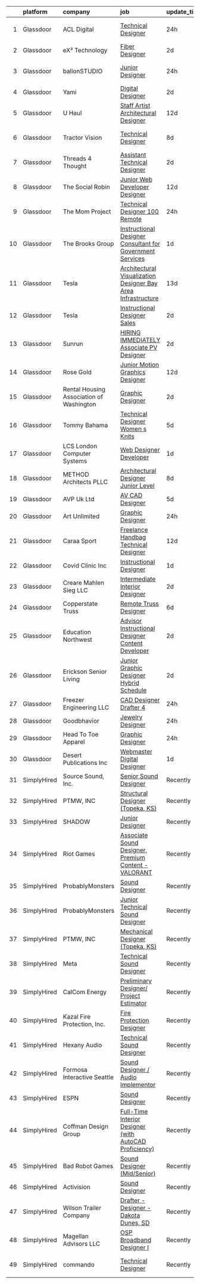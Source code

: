

|    | platform    | company                                  | job                                                                                                                                                                                                                                                                                                                                                                                                                                                                                                                                                                                                                                                                                                                                                                                                                                                                                                                                                                                                                                                                                                                                           | update_time   | location                 |
|---:|:------------|:-----------------------------------------|:----------------------------------------------------------------------------------------------------------------------------------------------------------------------------------------------------------------------------------------------------------------------------------------------------------------------------------------------------------------------------------------------------------------------------------------------------------------------------------------------------------------------------------------------------------------------------------------------------------------------------------------------------------------------------------------------------------------------------------------------------------------------------------------------------------------------------------------------------------------------------------------------------------------------------------------------------------------------------------------------------------------------------------------------------------------------------------------------------------------------------------------------|:--------------|:-------------------------|
|  1 | Glassdoor   | ACL Digital                              | [Technical Designer](https://www.glassdoor.com/partner/jobListing.htm?pos=122&ao=1110586&s=58&guid=00000183ac1b1418ae2f51a2327bce5f&src=GD_JOB_AD&t=SR&vt=w&ea=1&cs=1_5ed499f2&cb=1665039799855&jobListingId=1008186772611&cpc=F41FEAB56D215062&jrtk=3-0-1gem1m523284r001-1gem1m52mi9hv800-35aaae6d06aef3fa--6NYlbfkN0Aba5oU64R_O9Kj8y6RMdSSFXuPwn88DcWu9IRDlipDHjxHIIFB0atBqVJ04z1yB38qePl2bpmLDOAtCxNBaKSjvazPssyEtkgNKRImL6g4GTHp8yFwBSslFv_iAaP0hyFzIqfdQR-d5ZA6_AdOOXN1PSPYNqUGOF3DTi4riQYrW7U28_Wdq_SDAhOfKAtUQKHYgmn0B_VSEcXr0QWC7ArjUXTZ_HMJIst7mSmeIsor2k8bLu4sCyAR_Y_vijaNWyyqm1QikD1rppd_FsA1MniwRvbSb8L4QmMzfdtT7_QutENuLbERJ9mCQvcc5AlZBHj4zLAsx8kXT5yaOi4El6_N0n39W31NiXCxD8q0Si-OYeYi8JHssMnvaPcXVuHir3f9O4IRqeCUWQXFRyrShPuFtP6z9PFj_woMSG0NSV64JMDkuOmiYxkd3jhnDrWCV-0BDiV65pxVPk7oUdIVhYm3XAQquXWZEjAm6y6mWy6ccIuwfBti7mbv6p2LvnwyG0xzpa6vJopEWPCsVaU1TsTe)                                                                                                                                                                                                                                                                 | 24h           | Kennedy Space Center, FL |
|  2 | Glassdoor   | eX² Technology                           | [Fiber Designer](https://www.glassdoor.com/partner/jobListing.htm?pos=110&ao=1110586&s=58&guid=00000183ac1b1418ae2f51a2327bce5f&src=GD_JOB_AD&t=SR&vt=w&ea=1&cs=1_a28f35c0&cb=1665039799854&jobListingId=1008181152822&cpc=6193B0C32834B022&jrtk=3-0-1gem1m523284r001-1gem1m52mi9hv800-501e28533526928d--6NYlbfkN0Af7IH--f52cTUDwFMUanxXcd3NiV5wYJyzlyk1G5yREYjpyx22ZkWQaczA53RNvwV3Ft1O_8Sf5jnopNqidS4B3P51tgzO1hiw2xJV1Mw8KGQSfBibd-t3JzQt5z7MzEKLTZHiUr5suJhbdEWMLlPvNnwEqtYiFjXACWBU4mOVYy8ivw2VUYCkOZnonorSkWnm5s4Vmt_Fma0oHW-D_F9FlXUht109AGW_j3nzPP3NW19Q7USTwovPuI-vmdQ1h-QvdsVciI1DJ9oK-8ah6-cTwgSaa78pw22WdbSfj6w6EpHA-Xf-7gKAKZF8jNaNoyI1Oyup1PONGGfOZO716d2NsL3MCAM36wdvYMGWDwwJlK8F3Iu7CB25KkUukWPB3QswlhXjL3h-tyHNkwI-j2qIPz0FIjH65wONv06zx6W2QnyO1qahVg7tz8JP0tYaLvMrlsNLFZELEOGNuy_jr9wnpR5nPTJP-ye91iSJXo5B49Bf4KOrYGqKVGW_vBiCrDDDYbOsb_3E-A%3D%3D)                                                                                                                                                                                                                                                                         | 2d            | Remote                   |
|  3 | Glassdoor   | ballonSTUDIO                             | [Junior Designer](https://www.glassdoor.com/partner/jobListing.htm?pos=115&ao=1110586&s=58&guid=00000183ac1b1418ae2f51a2327bce5f&src=GD_JOB_AD&t=SR&vt=w&ea=1&cs=1_e01a3b06&cb=1665039799855&jobListingId=1008186197345&cpc=8CDBB1EC89CF7160&jrtk=3-0-1gem1m523284r001-1gem1m52mi9hv800-d36c5eecd57005c9--6NYlbfkN0Af7IH--f52cTUDwFMUanxXcd3NiV5wYJyzlyk1G5yREYjpyx22ZkWQnbssZ6j5QVN7kkAzkWvhBES2kg-TGKHRek0WSgKmeo-a7lC8gBBlxPAMrjQf5dBUkfNgJ1f483EWVfFLUvQUby6sSXROB4fPx-COIxgI7GpLtGqCpSzjCIb6gQlqET6yNE3-yqCICL--jRbVd5NIv4AmRc7TtZGhCSOfRfQdIBTgGIYm7AofSDulgJlTtWCd6rrdneOox_DSurPldI5WfvMcolBBh6qk8nKd9JofA4PsIsNPaMUqd7mpZVLkjz4L4yu_OGm8I8g3E6zoMxiN5_6GqdA8kW5cm8n6GSIt2qfjOTOkw-heMoOsUJznMNU2-guJzqDNxhRBCYBASDqXfWH2bA7ds7KAVoNjOmHEAvO6fKuAhNmpaUoHaSTG4dt45xHzjyoQizgRjTYfut1xv0NMUegBjFokvLfVg1voNfuSZx_JSBIwlzn8r4pzf9QP-6FKRN7fLc0nu_UYV7NHRCqEm5DP1LzL)                                                                                                                                                                                                                                                                    | 24h           | San Francisco, CA        |
|  4 | Glassdoor   | Yami                                     | [Digital Designer](https://www.glassdoor.com/partner/jobListing.htm?pos=104&ao=1110586&s=58&guid=00000183ac1b1418ae2f51a2327bce5f&src=GD_JOB_AD&t=SR&vt=w&ea=1&cs=1_022aad42&cb=1665039799853&jobListingId=1008181019653&cpc=1D891ED3EFC3904E&jrtk=3-0-1gem1m523284r001-1gem1m52mi9hv800-4b7391dd8006dac6--6NYlbfkN0DsBOlmEAMqZtav1V1WKZO3RUElpafjggtWvxyDQ3xFSmyORkCOQyPRy8brDkQF-0tx-M_FaeGFTi5xPkXA6pP_llQ907OambRdmHN7rVS4lqoHDoH3T9hJpxZ4Yo4p270-LHduIFPvCR90ID65X1Ans2reBfMYIPmQhvUzvYw15zuBBZI0Kx1zAKTlY_5ChHxTbdyKeKQXqz88SH9BLxqGipoSVJAWOktqhac8liJ0d0Vij1alU8bU3vR8EGkB9PU3w9DdyV_pfOO5DbxQGStPv3vOtVSKl9OFns5dRY9PLoYSs2DUv7mbcCOobgMt9Q7oVkOq-PecSWPgY61PKzhbf79YKOeP1fcvfB4AnJj4DHPFHeM7S8TS0Ku3rjt6GPR90WeT4Zfi7SnTpAgB1fDjeGEdydNnroEmZRdTLaGLRLVoyNcYDy8XXHSfotUdB_PE6gh4q0MuzBp7afISv1sumtYU5btTCp11RJtX2V2SvZYwovX657yHjS4rf8ButGM%3D)                                                                                                                                                                                                                                                                                     | 2d            | Brea, CA                 |
|  5 | Glassdoor   | U Haul                                   | [Staff Artist Architectural Designer](https://www.glassdoor.com/partner/jobListing.htm?pos=118&ao=1110586&s=58&guid=00000183ac1b1418ae2f51a2327bce5f&src=GD_JOB_AD&t=SR&vt=w&ea=1&cs=1_9e5fc44f&cb=1665039799855&jobListingId=1008158422934&cpc=61E17551093C17CB&jrtk=3-0-1gem1m523284r001-1gem1m52mi9hv800-28429ef3067ba079--6NYlbfkN0DdoLzd2nH_jHSLwr2EyTkavNA8xpnfBmQyA5D2SPCveIstByWqgi2KSDKasltwxyfxctkgsP-HOwOdSWhEHutSr9pl1BDh41IUZiravzOsEg4BUKUHZBBfsGybUratl0F9CtrC9DdvGVee0K3CHGdDTLNI56tu9C1qauDIyOB79jeZyTlP80d31ggwwOcbDudQjeCOKx0QGbbQqXmt_7lO14LIafyKJRe4q5QgCKuO_9hRtUg0RB8iFzfhFbXZ0RWb_vhp-mpjS4FfFTpBNqQmIzA2s5iKXTQDMLrNqdicWw07_UGAmk7kdQQaXFJyRw5yuSpFb2-EnCEaFfefiKFNJr1HFcY3aOuLcASiryaiWrvVT-e3KpDqRP1E3O5mDM18zvbosGVFNqS3eFAd7WH91_2WA25lFIE_pbBv4gimHlla_5HQ0iQrC3rrN6JAbZSY35fMALoTjJk_7XgeI38ox_ZKA-I0-iQH7D7VrAsY11o4cZqSGHDQuL_MnpoXHKDYmJ1-qdHuC9GthML4WK9AsGzNdLNugoNVoearFfvS2Q%3D%3D)                                                                                                                                                                                                                    | 12d           | Phoenix, AZ              |
|  6 | Glassdoor   | Tractor Vision                           | [Technical Designer](https://www.glassdoor.com/partner/jobListing.htm?pos=105&ao=1110586&s=58&guid=00000183ac1b1418ae2f51a2327bce5f&src=GD_JOB_AD&t=SR&vt=w&ea=1&cs=1_7aabc7b1&cb=1665039799853&jobListingId=1008165515473&cpc=88825F42635DFB7C&jrtk=3-0-1gem1m523284r001-1gem1m52mi9hv800-9888b649ead1db1f--6NYlbfkN0CPEiJEzZq4I_K6S6Q9VC1QMfIsI0INZ1UYi7vjgDL48cCf6Mzuyr4ohWlZ_ChXzrP9-0mHLb5yzUwvpTId87PGQ3y8q9mEziv7oLdvUActfhE7rHkE5jNZ2VgNbLC-A6-wzQQQlVz4kWpHu1VWrnKCaqnQ8TYoJ6HKn1BlBQi_C2q1HaHUAnSImIjHc9NFJqwo6Am_btPecmhFCK-R3poMe4g72hxhe7aMfHUNbQ6BUGBL2VMm0rimu6Nn27HTiu4scb7FVLz7S2JHozuXrS7aOTZga4efrTYKK-HWQy84fSCM1zuqwpW2Wvrsmm0lPD4ghrUAdfIGYfog9ZeaCBv3wqazhs2POczhKKXXmhjmIH-cGUpWPpa3v6mHbfcxc6Q1d3XuvraPSTUqZhyDLn8iu4Htc5Flr23q6tPOSPOepUnYMcSnGa5Wm_wwhoeCVvXRBWUjLobMIt_FNmQXWl8K137cUYyl2900_HqFlrmqpvpBQzhIMtXj8mH4ydMyBjbE0MEshFqDfQ%3D%3D)                                                                                                                                                                                                                                                                     | 8d            | Los Angeles, CA          |
|  7 | Glassdoor   | Threads 4 Thought                        | [Assistant Technical Designer](https://www.glassdoor.com/partner/jobListing.htm?pos=106&ao=1110586&s=58&guid=00000183ac1b1418ae2f51a2327bce5f&src=GD_JOB_AD&t=SR&vt=w&ea=1&cs=1_ef3200ab&cb=1665039799854&jobListingId=1008181073185&cpc=40021B6B9FB64F38&jrtk=3-0-1gem1m523284r001-1gem1m52mi9hv800-66cfb0cd2a94e85e--6NYlbfkN0CvahHJL5dpwIe5nlYo2UZJB8CTXAEl9vJAxrd3EfdRQXgjh4B9lozu_TTseRakeh3Sj3UNYpP20lKRhCPDrnkQrL45L--LTF4MCXgRVpPeO80nceR--QTLoBI9FvqkC5kf3WpO8VOhS3gLpKsUo7S3A1CC1rwtBFHDI2FswDEbnAWfW-7q-G8p_aukSRyFmAd5RmLTK03iY34CPRgWt_gW6vrjN20hnru0Ifk-ZGUAVaAHGZsz3BPgJaxv8eLmJQOEfA7cohjDob2YeSLO5tT85_DkMYqjs-5gDJAMRqkkEel9Og8ocKJg_Jk5YDTpB4kj9GLK0an9GIH7uUjmUHsSPJ44EHecgBVgBWdjpTO5AZVBute_oDLQ6e-RBBACc4tuvgGhmEnGaV0mwA8qzPstx8Ui2lNDoKdnV4KQ_mNW8g1XAnmS6IAJAY_7Pz1_MhRSsMMFb5drTUwGQP63-P1EiBl9eS3tiEjP3UXKM6jv3e77ivTxRuWz4Ywk3uJ24a2JnwV1Se9G7tl8yMPPXZOl)                                                                                                                                                                                                                                                       | 2d            | Van Nuys, CA             |
|  8 | Glassdoor   | The Social Robin                         | [Junior Web Developer Designer](https://www.glassdoor.com/partner/jobListing.htm?pos=117&ao=1110586&s=58&guid=00000183ac1b1418ae2f51a2327bce5f&src=GD_JOB_AD&t=SR&vt=w&ea=1&cs=1_d051ef61&cb=1665039799855&jobListingId=1008158385207&cpc=9DC6E4D8324653EE&jrtk=3-0-1gem1m523284r001-1gem1m52mi9hv800-a4700ca198d49a1e--6NYlbfkN0BVEiCwtio_zq3mOGmhG3aHdQny94tlzy-k67z9IkphDraalBvzlH_uzJy8THcCVP2waJSd3yiwSETxdtK4p7WGdYe6iEdQIgLTJgRkgtmaAG-Ira_mL4q6O-3H-ODYq0f377Ah1rO660J0oLi7zvjCMqIM9s-nWo1gLlJP3or2dewY9edJ01451bpvce_yHEfmrOo4dA-qnYBP7TLfT_EnNvZ1-pBOge1EDVnuqJMYJnDvqtevCRr4CvMGusng2IwV8hs17rsKVM9yk4n81I2QdnoGPEOIAitnotGv-TMi6qQd6q3THW45tV9KAUOCIgr0c4LDwR0xdaL8Nx0u1llGdl_BzPAT5rFblMfwy0e98pjR-7Swq9PDrNUqecSnhkqADEW9uoJq1hULSo1_VvMmkx82a7DbSIawzGLBftctuGIZs311ryP5VsGCqSfa-ZBSASljMxU6cR80gFGA22Vh8NjbB-JQAVf44jma7anFUZvd2P1BGXFshQnp67jBYuZaKteF1-ZiYxt3fsmI1lMt)                                                                                                                                                                                                                                                      | 12d           | Dallas, TX               |
|  9 | Glassdoor   | The Mom Project                          | [Technical Designer  100  Remote ](https://www.glassdoor.com/partner/jobListing.htm?pos=114&ao=1110586&s=58&guid=00000183ac1b1418ae2f51a2327bce5f&src=GD_JOB_AD&t=SR&vt=w&cs=1_c435845d&cb=1665039799854&jobListingId=1008187455974&cpc=444700D72F2ECBCE&jrtk=3-0-1gem1m523284r001-1gem1m52mi9hv800-2b7a89cb093a293f--6NYlbfkN0BDp_epf89aHDQhKpPegNJQ_ldQpEFZQsM9OcONMGxWx6pU56EKHF58QjVdAUvn2gUzwHzTDZRzbgVCcvYoK4rZSknQAEOKvWvIwhQpXi-Zq3rliI-fHFU4qQsyGov3paMiYE5yvJC2lu2C9AwBYn-oIwpNggQ5AIsK3BwBBrkphW4kkon5aurPaR1knE9O4Dv9efIOkVzOY5DeQnrRdE7DvWofNiou-sOCr3TeT8HU3OjUXEOfCYw8eoD8X3NElq3nxPvXyWSuQ8c41DW7_pKIwzK6hzwfCZoNuMj61jjhEBn83SBl1XiL48vZQO2CohHhBnWBY0dD_PFpCmqC0BjMqlY0XVsIq7bVtdwhc39mRdPHM9SLtg5cZNUK9-xOz5mrzrP6cAZX95-pnj5NSql7UrAIKzoM-smeYi1Is9Mr4vF3ev14mbMGaFNdctrvM0zD9ey5uNI2DLMcnkSlvBd7WCosYtMkEp_SJOCEsHUMh9G6_XrUet4pEBQW8eyN3RqTUsz_v4nxn-gzO6yhT_gW3sUC_KatVpzELRdAibkv_t-83t-2gAKJbTlpTL4b5lGnCgi6LFZDtBeFWnbS11LB)                                                                                                                                                                                        | 24h           | Remote                   |
| 10 | Glassdoor   | The Brooks Group                         | [Instructional Designer Consultant for Government Services](https://www.glassdoor.com/partner/jobListing.htm?pos=126&ao=1110586&s=58&guid=00000183ac1b1418ae2f51a2327bce5f&src=GD_JOB_AD&t=SR&vt=w&ea=1&cs=1_a16ab091&cb=1665039799856&jobListingId=1008183726875&cpc=9C2286EA3771AAF6&jrtk=3-0-1gem1m523284r001-1gem1m52mi9hv800-761221046daa2e26--6NYlbfkN0AY4guaBc_odNxnJHTncvfwFu86WvDwtbc_K-gSZc1x5Id6Ttxnb0rtMbABgdzmpyV-XHCv_uP8sBN-fyYfMps46q2k1aGHtTY6R9_WhIHFhkq27tQ7S3mOHUl4tX5DJd2Wz_sJDyZ5YFT9ZKrzTgfh1vvibHFkp5jzY5JmPX7tbfb64HsaDocSNi8xbDje3dGapnNgutF_kAvDyyobfH-ebkqNNa0Zasb6mrBFfruZrEwDvNoLOQrM-m9zq_ThViN8Ie1SDQU86a59jmXq_SGFeaZ3nWye4GbAbQY1K7RrhUBAbp2SgFPr7KkO-B6ShDq8PPI5hkNwCnODr3hqtZgAaKfwQhQqOYBW5OkVwOtAiUr0F1s726R0pgRGictehgBraU8ZC84mOp9qKX-cPaq1sMRLIWZX50dllZaPw808B5gzMGRTWrWoAUEsRXzkdHXj60I095F9sFmRo6WNytCW6o6IZEyfgNApyIWe6ObFzCarjWNN3oz6K3f6cn4xedwWTxDYTHZvNfzGGzX-JVteiAaSHXT2BoJc9XsNuizC6FJNdB4GLLjc)                                                                                                                                                                                          | 1d            | Remote                   |
| 11 | Glassdoor   | Tesla                                    | [Architectural Visualization Designer  Bay Area Infrastructure](https://www.glassdoor.com/partner/jobListing.htm?pos=120&ao=1110586&s=58&guid=00000183ac1b1418ae2f51a2327bce5f&src=GD_JOB_AD&t=SR&vt=w&cs=1_a9f1501a&cb=1665039799855&jobListingId=1008157424103&cpc=2CAED5C921A5F994&jrtk=3-0-1gem1m523284r001-1gem1m52mi9hv800-c00e3ce54c079d87--6NYlbfkN0BkX03mv_qGbDFMol2YHqLRvzzvm2LmpzMO_FcYL_FtJlnJTzsjtFTdelRG5HbGrIfKuF7l_SRluDws8697LYRRPx4MMFF7B7pwyjHfCpqmLzDqtWZBv9sBU-l4VTomUZzFVEn3FD13pc01LVCjOXxofHXMT-b-Wgq_cKBdsuUzggsyd7ps_d12oBO732OZoS-xB-zn4RKqK01lWWj4wTalR_blEYl8lt5vm4q_Q0c1GJcoIogHs2sIL67uZz0xgZI6YRoNt7YycWW8ft-GrK2z6FIjwz7XXuIUyU48O-p_5r_npXkNNQp7xVfk0Znf39Xiz5Un27gVVXKov4hhGqOpmEhGgBOySaqwFX131iToDNK7eEKoJTSOqmkxnhi3vLw9WvUJBLCXvcEyjo8i2xi0pYblmypN6xs5aecdbYp9yC-3cshFI3bGwbszCRMkiIbdDfp-S99C6_e3w1eDW7MiOv87WLlCAno16QVwBPfYG4MRa-TgAUvXXz3RCxnIqYGTyBJ_0eXQL1_XtUaOf7mINh_XsnVZWP4%3D)                                                                                                                                                                                                             | 13d           | Fremont, CA              |
| 12 | Glassdoor   | Tesla                                    | [Instructional Designer  Sales](https://www.glassdoor.com/partner/jobListing.htm?pos=129&ao=1110586&s=58&guid=00000183ac1b1418ae2f51a2327bce5f&src=GD_JOB_AD&t=SR&vt=w&cs=1_55b7a93d&cb=1665039799856&jobListingId=1008182096824&cpc=8795CF9063CD573D&jrtk=3-0-1gem1m523284r001-1gem1m52mi9hv800-c28445394197b85c--6NYlbfkN0BkX03mv_qGbDFMol2YHqLRvzzvm2LmpzMO_FcYL_FtJlnJTzsjtFTdelRG5HbGrIe1XrY6rgJ9FQV7KQ3rIcgZEXJDiNmKIk_jOpYbnHF_VbOGU3RKZX3M8RO8hxBI3NS3saPxZEmOVbGzW66b-XOzLjWk1L_3yo4mjyIxktWFcqD30B_ufdFzGF5D4jmAA7_YovJNnjO5yPTETuKyy3Mu4ufygLAFYjawLTzSnnNM4b7HQ2ijkP_74lAPsEhDt8WqH7BRILRh3LmFBfhI_5FrAMa1E_rlLls1SIS_iAXhJduvakIbBdbtTLcFyTsme0UzIZvjhnmtj12oQQEjUN3yuZ7EJujrxo4jpMz576zcOGDbUAtHXL3jlKQSIENeOluIACMFFTAXO4CdhhzD34z1DsEny3mNLeR8cgOO-3WiERogmMiAaBQfdcij3oQHu6XWFlb9cXf4T-O1fpVwD04GplUARqXgBTZHANMgr6_y1Z0IInV-Ij3qAuTeDRmAhzI%3D)                                                                                                                                                                                                                                                                             | 2d            | Fremont, CA              |
| 13 | Glassdoor   | Sunrun                                   | [HIRING IMMEDIATELY   Associate PV Designer](https://www.glassdoor.com/partner/jobListing.htm?pos=103&ao=1110586&s=58&guid=00000183ac1b1418ae2f51a2327bce5f&src=GD_JOB_AD&t=SR&vt=w&ea=1&cs=1_1143e7c4&cb=1665039799853&jobListingId=1008181328108&cpc=FB7E4A1762AE5BEC&jrtk=3-0-1gem1m523284r001-1gem1m52mi9hv800-a03ea1800d9442c8--6NYlbfkN0AAJYvQJqkGyctdbwgYBdqpzYSt0PUhiiQc8Z2SIVaOwlllVF9sRwa6yXPHg7jqUvRGjME78G0t_8vnx9fpjTJ22wRaZieaF0SCLNOosVUgzBzfWwxRh8fMLZLGpbZzXzDvCrymmLo_7inDmLK5m2n-9hPrZCuuDm1qM5fn1x6JyvpC5wpwRtwOZnOCU7Qzc8JphCaT5Zz-Mb7ijExRJlBUK3v2bpXljpgrfCJRk3YPXpFzpOjwruO2nFy39w-DIMIHQQu-pgevrkvRQlmC-dgalOCPjaM9sp-KN5mYZfJpr7CpG4CAdmTl-YFV6pDv5C0TgwC48X29kWMaYc-8Q10WBMWfZl9ecNlQLO7hryFsJR5AhvJQPhvknMOHhWWVdB4n2AP8yYCnikw6KX86NIWgtUmnZoHQkxJ3ArgNezHcuNci4EepzGcbv1_-t6VTvr6vXi-46_WMzXjYzs8_wutr6JmBdb7IFDn8-Aoh4ace5jv8nx7uCdwH3SN8E83G8mE35aBbCX57py0YLqI2qyjJ)                                                                                                                                                                                                                                         | 2d            | Remote                   |
| 14 | Glassdoor   | Rose   Gold                              | [Junior Motion Graphics Designer](https://www.glassdoor.com/partner/jobListing.htm?pos=130&ao=1110586&s=58&guid=00000183ac1b1418ae2f51a2327bce5f&src=GD_JOB_AD&t=SR&vt=w&ea=1&cs=1_c8bad561&cb=1665039799856&jobListingId=1008157920523&cpc=334ABAF5D42DC775&jrtk=3-0-1gem1m523284r001-1gem1m52mi9hv800-5c858e4f830d7c84--6NYlbfkN0BkbmWc524n8nBCFPsW3pckO8GOD7n_LjyflpGml71e43gXVlJumHvHKACeMbDDkheIu2Nk5BuWz_Fk_rfatpGch0SS8jfygLn5A0_-AuDzfhwDKts4uwYT3iEiUlzE62D3Z-Dyxq-3jm-9aIaPRGdVYxgnbNELRh1DVuKjIfm6wM1gHJPqSvtCmxG0BlR7YYs5Vl0e_Fs6CLZJi6fTpHfpNUt2KdMFtYPdOgjaUNMLS6DXnexRS91mBAqpGkOMFyIafnbzAPOqkcKLXIMn9RgLH9qmzuBR2P8sbk4xBR3gX1H8wQLGWiL9W17AjWZ-ZxOVDwBWgHoqgfMJRuAxjWg7jRoH6FavjVEhwafoQUJDwyYd2SaMveWjDiL4fyIm6RHtKMoKLyADzCI_C78e8kI9j_nqpILggQ5CE4zSQqXdM0dLvqpNZCZDiQ4zX0ubiwdjGMuZldNxuUbpl_KF9gAfybTgzcUIXBxEfHVIitUsA14v1y7r4jdMzEq9IsFuxY8QrlGuZBAPlQ%3D%3D)                                                                                                                                                                                                                                                        | 12d           | Remote                   |
| 15 | Glassdoor   | Rental Housing Association of Washington | [Graphic Designer](https://www.glassdoor.com/partner/jobListing.htm?pos=123&ao=1110586&s=58&guid=00000183ac1b1418ae2f51a2327bce5f&src=GD_JOB_AD&t=SR&vt=w&ea=1&cs=1_3a3f9549&cb=1665039799856&jobListingId=1008181648619&cpc=A0032DE20586B9BD&jrtk=3-0-1gem1m523284r001-1gem1m52mi9hv800-8c68881bf004abf2--6NYlbfkN0ATuzukLZvOA7Cxi5gGVTPK8s05ijijAIGQnHXs5Od0X7dJhkhquRt_3fZF5olvIKB0rAZzKK4aXdvC4AXgjBQS4J4Y6n5mMtCqKaxMVRVRYm5rfr-L3QXTFlg1UKQ4dZpg865y5t_WtM0fDx829Wsuo8abBLp8DC_0S_oh2_gd_Sr-1vXR9b_stqne3ZnPXfmXytCOgq689uGVy7fde7NdwDYVOMIub6QpTOmy6AVOM7BXlQ1NUApxNQilCp9QfyxM9WyAsxPBcH7IxlHgYPGYQ62JSoTNZ0Yo0iTb9NUS5EsXuRM0DHgF4--BFw_N7XVJCYHrfeHOFl-nhQKr8YyQCdtKEuPQpFjN2z91WqXFa5C_p5nZl0C6jMQ1glmc71L1BfjzMNMqqqegYuD7NykCDAtpTBN84Lflq3JizktYPaMXTqq8lUqaxeXb487OWwcwp3vXhIKWjb0rXQ__NR20g_upVbbDmPKS8EeJ1uGWK4LQeUHRTd3_E0YniXe_2So%3D)                                                                                                                                                                                                                                                                                     | 2d            | Seattle, WA              |
| 16 | Glassdoor   | Tommy Bahama                             | [Technical Designer Women s Knits](https://www.glassdoor.com/partner/jobListing.htm?pos=101&ao=1110586&s=58&guid=00000183ac1b1418ae2f51a2327bce5f&src=GD_JOB_AD&t=SR&vt=w&ea=1&cs=1_a1c50bdf&cb=1665039799853&jobListingId=1008174289788&cpc=F0D43F17ED76B3A9&jrtk=3-0-1gem1m523284r001-1gem1m52mi9hv800-00503b9f72fdff20--6NYlbfkN0D_0J8LWFla8zJ9doFfAnwErLHU3tLe83KczdaS8_YNczisqJRqGYoZeH0rMJ-ZfeyrTpnR_A69RZOm818FThwpwztqr1RSZtywqA3x5Yi1c1pyxRAb07Ul6_brK7NsOsqO9LJEV1Ix-mBz6jb5aHdFM5cFAj7oTT7pwY8B_aWV5G6lxBiEN5qfe-c2FnbciNo4KTSlMjzbpgO65gqWqJubnx6uerPcuMIhZmSZCApL5umaunpOeqo_1xe3XVNHTjppKh8-sTlnXABBCA2AmVaLyL1Bk7LJuErMIaV_y43orrUduAbxMJ9fzLBOHWHFl-8FtSEDHi2Qfh5IBNVu5OjKSRdDKXaRWsIt24gQnu6kZZeBPjUqE_fxZUf690HrQfRMI4SFDTj0SKJOCaTLAXg2olHoY6LUdHEvnjG_Hut_N0SVRHay79otr63fgoHiB8yFCCFoEy-CBvCQ-isxFNMKRAS3gahgDa5hpj8Uj_sN8udUjKZG6C951SuD9AqNP0JIZyJk-k908-v45d_4pZGeT23_t6saknI%3D)                                                                                                                                                                                                                                     | 5d            | Seattle, WA              |
| 17 | Glassdoor   | LCS   London Computer Systems            | [Web Designer Developer](https://www.glassdoor.com/partner/jobListing.htm?pos=125&ao=1110586&s=58&guid=00000183ac1b1418ae2f51a2327bce5f&src=GD_JOB_AD&t=SR&vt=w&ea=1&cs=1_a391eadb&cb=1665039799856&jobListingId=1008183533047&cpc=84DBBAA61F05C438&jrtk=3-0-1gem1m523284r001-1gem1m52mi9hv800-c15155c72adbc2f5--6NYlbfkN0CckLY1Y7Nzm7RAXoTq-bvgsovIKUj47znE7HlWw5vlrDWT7l6GaPFsZiavTqzdiZcPaRYL7RPCAQAFeD0zl4t8BJ0OPQn4AkLhD6s1piB3Tg66UgwckIB-Z3CLHCtz3UouYFJmcBgbuB3eW-V7AfI-aGn-_5AJKMKO0KiRcdj6aWbv4t1v0SR3juGyPsODUtwkaI4iRqmJqRnGcV4EoaOGid4jSn3UQ26oJtjcPP9rlOF-jF6c3YmNobEnrdGHmiZxcHYiWMSxHBUpcr6wAz8DYrhgRnvj-iyhBiXD4tiGEk0IgoPW-bJwWNa_AD7EpYy-cd3fVzU_Qh-eEheaFpRBbIj43XCTrsvBkX_hfsQUeQBdmRPwuKbHCWhhEUNfWscwU39tXcV3FCBEXyc2yFsBntg_rySuzTcTGsojH9eJ77JRq5K2D3UDQQxkyilfSe0GMsemfsa4VkzKAjis4mKv8VNg9x4kpdKDQHvajSj8XYwkwj7tsGuO74XG65AcUhdMxdzBIOScCzkrYPas4KLMJ7-JQSChk_E9pN0_pTkpmZ9CqokF75K9lEoz5pKNeRTScsJOyje062tnGDngo6OxnR5iCMUFGpOtabiTg_rBAzYfhHIbw6n6O3KavsVxdlSQlmQnRYvS3wBBkwl3R51l-3myKIHdUFD0lbcHBc_xfd-SemSnvORVaqPRou1JcF_P0BvUT2YK6Yim0UBf5hKaFS9aa_FSlDwkQlktDU6uEBsGov0vXt6J4gwqEX6QiTl-G5fC1oIGQg%3D%3D) | 1d            | Cincinnati, OH           |
| 18 | Glassdoor   | METHOD Architects  PLLC                  | [Architectural Designer   Junior Level](https://www.glassdoor.com/partner/jobListing.htm?pos=127&ao=1110586&s=58&guid=00000183ac1b1418ae2f51a2327bce5f&src=GD_JOB_AD&t=SR&vt=w&ea=1&cs=1_321e9a2e&cb=1665039799856&jobListingId=1008165302403&cpc=334ABAF5D42DC775&jrtk=3-0-1gem1m523284r001-1gem1m52mi9hv800-f9dce6c78ba47d22--6NYlbfkN0CO3DEfAY9A68AIVwcxeRGvQUfeLcLgbZIyCfLEHxv2SRUguGQXX01tUzENjghuhaQHQuA7KkMCqbvHtt6pqHIQQT6og5MPzlZ_kzal7oTMeoRhvxRx0zTISGet1tqd_zCozlq_F1wPdSktW57OBvqQPerhuNmfKO-sVgu6iaFQ-nnb0RbS8hEShM3_Stgp9dXz41qwiNZx-pHOxLYCZzPh-YcWfgheWLVphTWpTyyrnQmh9uHa73MGtcVgUYdB46gtFY_doxO2ebfxzatonGspkRsTc-VmnWu9mH0zA2eTPVZ-7SKsd6e1s9gYuoELPE_m7zYSMmfQOjbdhCkQlmkAYP4prsWPTTDtr-I1yzNgnSe5uIzr0HrRnr3xyfQCAiSPXky9JaQzC_FBgYN0ls9d26G0dDFHsrBmfnxvleBgK2kNpjRXazF0VT6_k9tOxLtFpqWQhn2p_WBvHXQdW31u4zTP5XSEU2sib3nNiv-D2igQYAhP6ts8-4krO73htcx_JzcsmEl_ndug2OyNzE7Q)                                                                                                                                                                                                                                              | 8d            | New York, NY             |
| 19 | Glassdoor   | AVP Uk Ltd                               | [AV CAD Designer](https://www.glassdoor.com/partner/jobListing.htm?pos=111&ao=1110586&s=58&guid=00000183ac1b1418ae2f51a2327bce5f&src=GD_JOB_AD&t=SR&vt=w&ea=1&cs=1_75e686ac&cb=1665039799854&jobListingId=1008173007558&cpc=C4A69CCDBB3B9599&jrtk=3-0-1gem1m523284r001-1gem1m52mi9hv800-5f97c9f94f7f4db1--6NYlbfkN0BRv-Wc929RsrsSUem9Y6h8brrWFQ-iaB-Blp-pMy6VrcEQM6O4vSQyo6wkqqGAILjsuU26OlTajwT8Zt-5yn63Kw6kQNOSGHeIAokNRr4bfoaFrrQfjfDuOxhus2QZ46X2m62Ke2DWo9CUuYb13fZMUV9l_ooMnB6KtAGSrkNqa0sMG3HIp89Mw6Wzg26r_ej5rX3xYf1q8qeZ7anGZEVM62o6iEBqKqudXZFrsjneBomhLM9agWPH0umHP0ZuAhEwSeTABS3LxD_711stozN-ioLa9KUFZBjO0RO1M7wMKtg8WPrT8lN8OHV48cSCrc6tC1wN2amBuKl1nXUZiYOiSKZxzVRQHooLRvFqQhpF31UxUsWUdtHUZi20QH6I0L4Ks-ISlt9MOk-_4YSA41G7XL5pJqWxpsspE8MWaPPsqhkizLPI0huA_r3jo4eFCs7d7plMy0lppHkWVAvZDy573dUl-KU1B4nHgbbkhqUw0LYhmRkZ81eA)                                                                                                                                                                                                                                                                                                    | 5d            | New York, NY             |
| 20 | Glassdoor   | Art Unlimited                            | [Graphic Designer](https://www.glassdoor.com/partner/jobListing.htm?pos=107&ao=1110586&s=58&guid=00000183ac1b1418ae2f51a2327bce5f&src=GD_JOB_AD&t=SR&vt=w&ea=1&cs=1_adc21a3e&cb=1665039799854&jobListingId=1008186687685&cpc=F41FEAB56D215062&jrtk=3-0-1gem1m523284r001-1gem1m52mi9hv800-d2c44a57c089912b--6NYlbfkN0DMonQiP4ylgxRG1cWWp-R4c9ElhB5YseLzlDCtgqpvq4utwUMJewGE9174opICJKXv8HjUZphqeTYbv3Y-mzayL13jwDk_EBwsdGopcJ1vIcfIXe3a-RZ1_iI0mQkF0QPuRtxSL_AAdnvx-R2UwujN2w6oCXQnTWdulCRck21U7mQHzZJKyPXgy7G0ISSqnMZ6Egg7_OZnGTjrich2tr7N6zjuDHZ-5S14iyv3oBNrFT8qWrXT8ksOkdz_28C655Z885_waqz0XMrwEhjxEx9cDc5brSnkQs--BuE51v3cRalISOcLmGSOH3tvcaV3HyAd6FY1ne8bH31kR3dlbrGE-ldIjJ2WX61NPlaoqBk1Lz7dcskAjJv9txVCaGP0LoaxkAokplA9CxLWxIKoKQXdarb1e9ijFsc43cv5BStrwcCV7pZVcjCPuM2AsoeaSJZAPWQD1Em34OBBY7sh5ID6--Ym70piWNQsmdY9DYEFsWlzbA2SjivHTtGewghz2Z8%3D)                                                                                                                                                                                                                                                                                     | 24h           | Remote                   |
| 21 | Glassdoor   | Caraa Sport                              | [Freelance Handbag Technical Designer](https://www.glassdoor.com/partner/jobListing.htm?pos=108&ao=1110586&s=58&guid=00000183ac1b1418ae2f51a2327bce5f&src=GD_JOB_AD&t=SR&vt=w&ea=1&cs=1_92f75f53&cb=1665039799854&jobListingId=1008158545074&cpc=C49818E30565E1C5&jrtk=3-0-1gem1m523284r001-1gem1m52mi9hv800-147fb6be78e8cdea--6NYlbfkN0BKI1D9Di4JUmaWSlprJZp2QiygpNTfhFcTQDxu-IUMIueuQsIO9BY7FQFzoFjnToYW3u2XfNBy6oI-oOWu7o2nwcHismEdvPyVw3jTDmldSQ_BYZykVbOYWItnPFMwhq0r0E2H-iSJVMR0U8235tBRzpKi9TwisfEgMPjDwa20vMgyigaQZL_7LouNkJHp6WOPvj0QDUOr88Xj3RSke2Cb9Qyvo8My53TCCCkcOFsmpraWGVuuRPd6qZsUo-Flrh4tYO-FiH6vQofsuCtMNL8F1cDAytzu61J16m4RfRSrp8-8yhSNkrdqRuaTyMQVG6yhCHPXgirHxl9HMefb6EePRjQqQkrN8D_M4Kdowb59bG3-6srgQmfSYOPOCuu8JTHoI9js4lVcXNLO4XUSS4But6-9eStagByOCZJyk2giuOCQNL3VsVKpK_XLjlUTLElfX51Z5m7WmEJ4rWkTNN7TGIItrTuYfvPOG0duy_5k2OSmKPNkldzFTmdnpT8T4LQlKFq_9Hfj10R13SD91qcWJyj9kK0iUnM%3D)                                                                                                                                                                                                                                 | 12d           | New York, NY             |
| 22 | Glassdoor   | Covid Clinic  Inc                        | [Instructional Designer](https://www.glassdoor.com/partner/jobListing.htm?pos=121&ao=1110586&s=58&guid=00000183ac1b1418ae2f51a2327bce5f&src=GD_JOB_AD&t=SR&vt=w&ea=1&cs=1_d7438994&cb=1665039799855&jobListingId=1008183974593&cpc=FA84DF7EA1EC2398&jrtk=3-0-1gem1m523284r001-1gem1m52mi9hv800-20890be371d51bdf--6NYlbfkN0Cw3GVScNsUs_PbnACPzEUHO09qFB-M7Os4wLzUGHf9V6Ikx35SFuv010BJuJKV2SFZrJCGwhYlAnJrtauB6zlpC8o0oH0Ny3_Y0pqM9pWB66N1-djPwmIC_E4ZAMC3rQWJHpIr6_hvxDF2MNW_notrIESX-9ZqWo5Aefg2-JxNFnKu-8VQpiBTRMTgbtGT7HxiwdtEhHuLgJs7WUQQgB994QEokCcgutAA2Nk0nAPVGg2bbTB3FyCxAmm15BT-QBYdEfOtuLcL3KrikZDEu4s1_0IamTPEgl9X0_yp1p0mkyXw3w6AXXDys3COERL2dUMy5ixPNRWBNASqDux_KGu_PDiB0rXZ4NGu-BjeoTQwOfPLnDNvGsPNOPlmZzuPM05pglATWfDV-ojzVWaZu0rrg0_YeV7jnwHNedknpzhlNcH0puR9sNxnrJCX2pUA_z1zC5K0U5wh_bgtahuCp3BaCxxArMOqz0Re2Bz_dNLoOYxnCdtPXEwPkshl2PxvoTFnzit3s0nd2Q%3D%3D)                                                                                                                                                                                                                                                                 | 1d            | Remote                   |
| 23 | Glassdoor   | Creare Mahlen Sieg  LLC                  | [Intermediate Interior Designer](https://www.glassdoor.com/partner/jobListing.htm?pos=119&ao=1110586&s=58&guid=00000183ac1b1418ae2f51a2327bce5f&src=GD_JOB_AD&t=SR&vt=w&ea=1&cs=1_189adf35&cb=1665039799855&jobListingId=1008181107320&cpc=C0FAF87ADD587446&jrtk=3-0-1gem1m523284r001-1gem1m52mi9hv800-cb3693789bd3c84d--6NYlbfkN0D5EoDI19pzLD_ZoAvoqM1-O9qeTV9KvYbDAr1-bMzVcb31eib0i1ZTbOc4IRrlaEHlwUvhFmFSM3wMJjcX-SW6-PnNegM4BmgVsL3vs-HbSfEUP-_XRrV6O0E6nwvTWbyQZGRRdrHf0b3GBQnqwwTTNm7bu394OtshlpCD7k0xz7OIhLl0e5WVYbjzks115AIePpevS6gThJtzPk_pLH4ei9czWI4g744fm9bicZJSM3BZDS0D4wxRqFzbbAcH0TxzEWpU_qoi3b-LYtX0KrgjN2DqKd5J17ckzb_1Yw8FEFy4f7juYm8wPY5ciaPQ6qln6ls5xBpWilQ2g9Nhw5zeF_vxzw5aDKWRoATS9nVSH2POzBp5P_2PXx0-gHcwY07vzVd-jVWNPBNYsMGp8SA51SyclNtHkl9Crju5IT45lZ-Ygd_4cTxHW7lK-b19UWlZDiT7p7O-lo5mzVgM_3w-UCtcxV3KWLxFACh5CZe8nzGTvMJwhRU3QPTD8BdDRaAa2ddx4uwPFap9KBNI5VopPupmu1BOqE4%3D)                                                                                                                                                                                                                                       | 2d            | Santa Monica, CA         |
| 24 | Glassdoor   | Copperstate Truss                        | [Remote Truss Designer](https://www.glassdoor.com/partner/jobListing.htm?pos=102&ao=1110586&s=58&guid=00000183ac1b1418ae2f51a2327bce5f&src=GD_JOB_AD&t=SR&vt=w&ea=1&cs=1_b7a9896b&cb=1665039799853&jobListingId=1008171160832&cpc=5A932FB9A57304C8&jrtk=3-0-1gem1m523284r001-1gem1m52mi9hv800-a6ae9e6a1371601a--6NYlbfkN0C2SVAOpOeIWQkPp9EeCSLxTLheLRty2uanDx8E9nXZ3mu7gJwUrwrhWqPz8q6CvCif3hSSIms_xLrWzUg0NPkSd4jGu_jbLes3Usp-kr1KOA0zGnsYLh05P4aajM6Dy-y46Yldc2yVa5W9ayYEVfe2DHKd-N8YeCan7hPGrZbhguc5M_pwTbTuGYEzNkfUFrcczwKcqqQEW5o1o-hSKo20YIkY8ooPWjYXLSfU9OapaXeZCcFHTyMBVmiCm8dj3s5LMwW3h4Zfo_K2LsJa7GmqWmZtji8QYtfSz_iYbVtYPw-0JoJaRrIlaRKxz51mzJRrx01Qctv1pSEO8L5EJxnvF43czXS1lMLOdJ6H17aHtjZ9zCy7iwygFzhfFP8syfxn1BBwT5UHgaUPXH7GZHioO74JtO-AmBgE5UgK9O0UJGqMLnvgjrssPvoDPaPS4qwTlObrdPVKCui0PJ_9eU9QO1F_Zx74niNMRqvCsP79sDSp8Wp6SGzq80BDTnKHF1mdM_qsAL_NzQ%3D%3D)                                                                                                                                                                                                                                                                  | 6d            | Buckeye, AZ              |
| 25 | Glassdoor   | Education Northwest                      | [Advisor   Instructional Designer   Content Developer](https://www.glassdoor.com/partner/jobListing.htm?pos=128&ao=1110586&s=58&guid=00000183ac1b1418ae2f51a2327bce5f&src=GD_JOB_AD&t=SR&vt=w&cs=1_43aa8998&cb=1665039799856&jobListingId=1008181232632&cpc=0FE1F5EA2BC84A01&jrtk=3-0-1gem1m523284r001-1gem1m52mi9hv800-366201f435d9f1c1--6NYlbfkN0C5rU6rNF6pflQTJ5LSGA0HeMxPWFepD2PdsDzxWF_F74-ksHzBcCJVaFD3RegRP4_CfH01uJg2iVoWABAs-l7fLUBQHUuD7dJKlwagRXNstKOAyxghwt8sfxnUJ61SNE1ieddZGZDmqgz6e-3ED9XDBjqiAgXQzZSk8y7JNTRl18Mx1UD2Yp0eCCt5Z3OQwxkQJ88byb84H3gAzZbsvROlJYB9XwLyc4wOjjMakqsaaTSy5MHnO3ChnZ6htEa2iwttW0oQf7poPPjILMMgYnEnDfaT983fcH8fGTjHMUGYb-Dk2q4_Ritj-K6f4sCNFiPJT3_I9tUnYQo4EtQQOrhP-Xasy_ThiAxelpro8D-3Wm7PQ1K7kIhSyIfF0oPlmLH0jzmcKjd5VzUthGnlc21kfRL97YIEWqvon8wrhBkolmrlcLNT7u4VBOhsHXj2mzg5Hdc2eoFvVvMLTuBZD2UXlhVuziVQuIq8b3NiGaTmtg%3D%3D)                                                                                                                                                                                                                                                                        | 2d            | Remote                   |
| 26 | Glassdoor   | Erickson Senior Living                   | [Junior Graphic Designer  Hybrid Schedule](https://www.glassdoor.com/partner/jobListing.htm?pos=124&ao=1110586&s=58&guid=00000183ac1b1418ae2f51a2327bce5f&src=GD_JOB_AD&t=SR&vt=w&cs=1_9b4aa44c&cb=1665039799855&jobListingId=1008181622820&cpc=7F6F94E2229B3AB5&jrtk=3-0-1gem1m523284r001-1gem1m52mi9hv800-0951b05987dfed0f--6NYlbfkN0Aw3paYmwU6FofVDdXTN6b2jRH4engFYV06vIOeUBvgcMPmiZAagjCk1RrrziBtCf7tpnaIWTetQkU4Bk801G2TR76OEPdi5tqiW5RJSEKhClqLDEX6Edi6ruZ8jWTKy4HMvfAcukzUPcxMktpIdwdVjvOEItJhGX0NcMu91RrkW8vjKZfufOqI_nh70yPSrRHfAhu0L9qIH9jpKRFKCEvcoQ20-OpU7jbPykrpsOVEQUf_0a4Z1wr8Wv4wFDQpfcjkJVM62u6olDRJoaDcn93TNnE-6HHEzQ8-iJ6mRTulO4u9c2wXl5weKSmAs0MZuh1C2dPD4kk6QmFqnXdbmdP_dyXr0DZB8QEwjeDeNI24Fsb3OKSaHU_FNmTut7uagtXRMddtxa1b81IEiQI3wOvolBM_Tj_zLWRDDRKSIFZJ9zwGZ_8_XtiZ6cZtjlVzfgAB6S1HUvsZgGBtQig0PK6FyBpKg9rwH2A-NTaNaigb58yYIz4yCWNZ6h18Ut8sumlu-RW_8tS14x5KC6vPtfcwhMN1-YMChE_7lpPyJHvpdClWrDwjiXmd)                                                                                                                                                                                                                | 2d            | Baltimore, MD            |
| 27 | Glassdoor   | Freezer Engineering LLC                  | [CAD Designer   Drafter 4](https://www.glassdoor.com/partner/jobListing.htm?pos=113&ao=1110586&s=58&guid=00000183ac1b1418ae2f51a2327bce5f&src=GD_JOB_AD&t=SR&vt=w&ea=1&cs=1_102941f6&cb=1665039799855&jobListingId=1008185888311&cpc=2C031D2D3FF29DE7&jrtk=3-0-1gem1m523284r001-1gem1m52mi9hv800-02b8fc16728aa884--6NYlbfkN0BTy4Vq3kUv-8E8fBOrhZt-7WJQYqv7u2ur6JnxlE7nqwh0kh8TDblDnS0_NCYfy49K8PwRHOk9jE_lUJmavpg-FYifRbyIJFatWL3eVAGWTR1y5ctnMdL30pscGjC9FGwqrPZs4Jdx0Ah87tZ56snXOLGUopDsh_LoNexP4tXp5MGJMCKj3Q49FDzVGjAbJs7v-PGubWCTTpjDSPLVyZ-gw8WpfUOc82iWhB1QSQ_15RSLgg4PmjLFETZXSGbOaUKjFztJhstGW6HITFjl22YuBiHN338qSdaEDauM94TeuXhlnzqp_w6TJCa8lvFGbmhFLgqdIbjuTSAQk2Bkg3_xPX1FsPIlvrwPosXnqoUtm8AIAtNXDWAkBAAENy1mCT3T59hxosmqU-BxsIw9lQadrcZLASNp95FirfyoDJaeankRcsoR6UO51hHH-P3Xj23hOG-1ghR7DUy9hWNdLFHvXggy6PLMHIA0GjOR5IpB4eQORnvthGUnp3arHWiEjfCL-2r4_qhEtTg7x2Jyygn-)                                                                                                                                                                                                                                                           | 24h           | Englewood, CO            |
| 28 | Glassdoor   | Goodbhavior                              | [Jewelry Designer](https://www.glassdoor.com/partner/jobListing.htm?pos=112&ao=1110586&s=58&guid=00000183ac1b1418ae2f51a2327bce5f&src=GD_JOB_AD&t=SR&vt=w&ea=1&cs=1_d0aef8dd&cb=1665039799854&jobListingId=1008186340510&cpc=A0637F14311B9419&jrtk=3-0-1gem1m523284r001-1gem1m52mi9hv800-c90150f3a9b60c43--6NYlbfkN0DzaDHVbxJ-LJZej0v9fk4K-FwNocoxjQ_zxp68kPBvcgCVjZTj18RgSpE2HSpEzsvtlgzxL6mnMFiHvMPzTzYpTbMDstQdEUv9hGMnDfWB2KIvgTBAhFaI_PHJXFKHGrA0zwgkr-ro1hzYBD-_IiD8D2xOYn_82H9ullaDqrCw22UqVtQ6QRPTbx53Ita9wKhnSeLcS2Dj7OYdhOohcMYbnfxV5HI5_D-AbOhxNzo9wBh5inaLGWJVbD5JxGI_FFR-vZaY2nOXCN--Fi-Whd4v4BEc5ccaYn4ptWT_GCLeIdnrZoBdCiuef4ukRDMbbl1eJulo6V5ehdnDqPc-2a8eAbPdhyQEqBqOw9z8-EOC385QSeKUtnHvc14379UgDBYZkfbOf4Y15RMba8EtLhj9NwsVvtOjN9UeRywyERa-bjmY4tUdwwWYi1J1unP0bEhxDMK5mXwFv59Ez-WCN8DNKk9UeltDoeRI-eVQgfSHS6wojkK6QzDeZkGcdklcfiNyoku8m0FCGg%3D%3D)                                                                                                                                                                                                                                                                       | 24h           | New York, NY             |
| 29 | Glassdoor   | Head To Toe Apparel                      | [Graphic Designer](https://www.glassdoor.com/partner/jobListing.htm?pos=109&ao=1110586&s=58&guid=00000183ac1b1418ae2f51a2327bce5f&src=GD_JOB_AD&t=SR&vt=w&ea=1&cs=1_bc485dce&cb=1665039799854&jobListingId=1008186360056&cpc=B576E40E3A51D23B&jrtk=3-0-1gem1m523284r001-1gem1m52mi9hv800-a68400072cf2c0fc--6NYlbfkN0DsBOlmEAMqZtav1V1WKZO3RUElpafjggtWvxyDQ3xFSmyORkCOQyPRWUVCtenHkAdCe2PEorH5zWDnvMjUDlShZjuROB2AXxVCf1Zx1o7yh6RQQtSHeyjdeGwSE2H6sePwi1_h2hK7sLxZ5oVSP6tU0EzleVUXbOUUk5XnWKDQ3D-SFudpKUXK158tSeLFnpvSAiIoP3eMWf6_BpA0HRQpkobzoafjKcddmVAx1CuqO80elK4_QhdSx0_XKtqWrcM-XsK6r-UvhQMD5WuA3S8wG65x64TA5_EAgGjvSZkztmWzC9CYVMs2JnYXQoTGkQP89KmnkgXowiJJOCRkSccTVWQRL1pdBQE_cyLzzLxvPl7VisQwiu0pT7KkmV6qXeaeYTCOYZ6nRWwI8FYL5k5lOopEFe1sxvGbebShZHeC0eZMrWDpL88Amau0iByl2x-6emZXRMAMEUOx10e_JmXdoKq9yVY6y8eg-OWIIhuznxz95by0Ua7rDrLbV-OxnvQNsi-NoxZ6ppvTUfFtXcB3)                                                                                                                                                                                                                                                                   | 24h           | Murrieta, CA             |
| 30 | Glassdoor   | Desert Publications  Inc                 | [Webmaster Digital Designer](https://www.glassdoor.com/partner/jobListing.htm?pos=116&ao=1110586&s=58&guid=00000183ac1b1418ae2f51a2327bce5f&src=GD_JOB_AD&t=SR&vt=w&ea=1&cs=1_09253bb5&cb=1665039799855&jobListingId=1008184066537&cpc=5C70DC7FEE0D01B1&jrtk=3-0-1gem1m523284r001-1gem1m52mi9hv800-e6d6594801bd77e8--6NYlbfkN0CcxY_j0j0ZueEMBcc3U9lmUIBTmek5bab90J8l1Pi1gsu4AX8df4jSFTyDs6412Gzf2ZG5ZrQC76keDRmfeMNBY_gN2b1LO9T6Rc885JoaOJVYDHgGmXi4-DnYQ-G2S4Fzm39AlD3WzCR5nXEanOq9smL-gcnDOY5STNoCB3OK_22Egk1dlK28yxrMnedrrXcbyfkf_NnNPWQ4dP6nSpsDPRohMqd8tGipnYuNe0732g3NSpHfEUus7I7ZCxElfxt8fhTjaliHEmmjcy4i_tgFrvkRvLEfIOpmoA6LpfVaUDbYnsCzczMkNb1YWi59N5Yz8Gie3LIfoN7MSMQE4QRDwo5KCwGwGoPdBEnHekVTejJ6fBJe9Wla1baqvNcyJ5XiGQOkVCM6dIcmiPGnN8eIdYNJrkEvHa4TOjkjHKb7vdrA9-qF0ah_wT424ig3L3vx4AOq87f_96jaxEN-B_3O8u2ep4wkIRqcWZ6ZvgbQPuZfSJoiN71tgaYAwJT5YlR39z6iw8eP64RnthfAFAxq)                                                                                                                                                                                                                                                         | 1d            | Palm Springs, CA         |
| 31 | SimplyHired | Source Sound, Inc.                       | [Senior Sound Designer](https://www.simplyhired.com/job/mw3datBFZnSnzm3SFniNFlYC60OHbjYX1kgvM61bk-lO-0QBaaabnQ?q=technical+sound+designer)                                                                                                                                                                                                                                                                                                                                                                                                                                                                                                                                                                                                                                                                                                                                                                                                                                                                                                                                                                                                    | Recently      | Remote                   |
| 32 | SimplyHired | PTMW, INC                                | [Structural Designer (Topeka, KS)](https://www.simplyhired.com/job/MrdjExK9ykZPpacRp83kQUCzM_hydRxvuwohmfBTZA14qZ5FtyDnEg?q=technical+sound+designer)                                                                                                                                                                                                                                                                                                                                                                                                                                                                                                                                                                                                                                                                                                                                                                                                                                                                                                                                                                                         | Recently      | Topeka, KS               |
| 33 | SimplyHired | SHADOW                                   | [Junior Designer](https://www.simplyhired.com/job/agjV5-y7l0QccSCnq658GZwD0W9D72p0vH3jw7aFomUueqQec7xVvQ?q=technical+sound+designer)                                                                                                                                                                                                                                                                                                                                                                                                                                                                                                                                                                                                                                                                                                                                                                                                                                                                                                                                                                                                          | Recently      | New York, NY             |
| 34 | SimplyHired | Riot Games                               | [Associate Sound Designer, Premium Content - VALORANT](https://www.simplyhired.com/job/gJwmeOxVBaqaD6KmYSRxxawueqYT0SFmiBJg6tbjIOqXQ4QbSQI2xw?q=technical+sound+designer)                                                                                                                                                                                                                                                                                                                                                                                                                                                                                                                                                                                                                                                                                                                                                                                                                                                                                                                                                                     | Recently      | Los Angeles, CA          |
| 35 | SimplyHired | ProbablyMonsters                         | [Sound Designer](https://www.simplyhired.com/job/xVZJO_x3JeDs2LzkkChu67VPgLeiK5h9tRK2JmP1MyniH3CkM-Yu_A?q=technical+sound+designer)                                                                                                                                                                                                                                                                                                                                                                                                                                                                                                                                                                                                                                                                                                                                                                                                                                                                                                                                                                                                           | Recently      | Bellevue, WA             |
| 36 | SimplyHired | ProbablyMonsters                         | [Junior Technical Sound Designer](https://www.simplyhired.com/job/Rq95aPmomIyfVWqfjVxazdr_44OSGAoLyALkpPwe_rznM4xUUfJIww?q=technical+sound+designer)                                                                                                                                                                                                                                                                                                                                                                                                                                                                                                                                                                                                                                                                                                                                                                                                                                                                                                                                                                                          | Recently      | Bellevue, WA             |
| 37 | SimplyHired | PTMW, INC                                | [Mechanical Designer (Topeka, KS)](https://www.simplyhired.com/job/Sg4V3Qd1pqmgh4dZJKSi8h3lk5tPUoKy4xRI-mtfFOK9zbhG7lwStg?q=technical+sound+designer)                                                                                                                                                                                                                                                                                                                                                                                                                                                                                                                                                                                                                                                                                                                                                                                                                                                                                                                                                                                         | Recently      | Topeka, KS               |
| 38 | SimplyHired | Meta                                     | [Technical Sound Designer](https://www.simplyhired.com/job/HzHqjS6HBEu7xBoHj3MDO5apqWBDfkdU-fNWFoeJ_RIwGg4dACDkfg?q=technical+sound+designer)                                                                                                                                                                                                                                                                                                                                                                                                                                                                                                                                                                                                                                                                                                                                                                                                                                                                                                                                                                                                 | Recently      | Remote                   |
| 39 | SimplyHired | CalCom Energy                            | [Preliminary Designer/ Project Estimator](https://www.simplyhired.com/job/aJowns8Ln9qdvYZWYqyCjfwxCgdFh8KrWAHqEErQDxbHDjidM3cxOw?q=technical+sound+designer)                                                                                                                                                                                                                                                                                                                                                                                                                                                                                                                                                                                                                                                                                                                                                                                                                                                                                                                                                                                  | Recently      | Durango, CO              |
| 40 | SimplyHired | Kazal Fire Protection, Inc.              | [Fire Protection Designer](https://www.simplyhired.com/job/Q1dex7tsETJdCpyGTi2pJ3hAmarCmHZ8pckYRk6idfy2Qmg3shUp5g?q=technical+sound+designer)                                                                                                                                                                                                                                                                                                                                                                                                                                                                                                                                                                                                                                                                                                                                                                                                                                                                                                                                                                                                 | Recently      | Tucson, AZ               |
| 41 | SimplyHired | Hexany Audio                             | [Technical Sound Designer](https://www.simplyhired.com/job/iD9HzTTZ2IYC2pBE2fqT2eCkfmWXGaM5qD7yfsUft_olx4lh9pYVaw?q=technical+sound+designer)                                                                                                                                                                                                                                                                                                                                                                                                                                                                                                                                                                                                                                                                                                                                                                                                                                                                                                                                                                                                 | Recently      | Bell Gardens, CA         |
| 42 | SimplyHired | Formosa Interactive Seattle              | [Sound Designer / Audio Implementor](https://www.simplyhired.com/job/vlF4rzpIgemNyADbSUoWC36FtYYh2ouWspqfTFtuxzveh07-6RCwmg?q=technical+sound+designer)                                                                                                                                                                                                                                                                                                                                                                                                                                                                                                                                                                                                                                                                                                                                                                                                                                                                                                                                                                                       | Recently      | Seattle, WA              |
| 43 | SimplyHired | ESPN                                     | [Sound Designer](https://www.simplyhired.com/job/-pQTL77CSRSoogkAPIImoniIHQxPXM21wAqOE09JhGOiN3sPS6ZjRg?q=technical+sound+designer)                                                                                                                                                                                                                                                                                                                                                                                                                                                                                                                                                                                                                                                                                                                                                                                                                                                                                                                                                                                                           | Recently      | Bristol, CT              |
| 44 | SimplyHired | Coffman Design Group                     | [Full-Time Interior Designer (with AutoCAD Proficiency)](https://www.simplyhired.com/job/Xx7hJsbn6OIObeoohRD70Y4VdH0y_sC279UDSdlsem1MGWNh8Uj_rg?q=technical+sound+designer)                                                                                                                                                                                                                                                                                                                                                                                                                                                                                                                                                                                                                                                                                                                                                                                                                                                                                                                                                                   | Recently      | Naples, FL               |
| 45 | SimplyHired | Bad Robot Games                          | [Sound Designer (Mid/Senior)](https://www.simplyhired.com/job/5k7lNxd5mPx4SDP11_bQMCoaI3zXskx9LCyK6sAv6bc57TMyAoaPVQ?q=technical+sound+designer)                                                                                                                                                                                                                                                                                                                                                                                                                                                                                                                                                                                                                                                                                                                                                                                                                                                                                                                                                                                              | Recently      | Santa Monica, CA         |
| 46 | SimplyHired | Activision                               | [Sound Designer](https://www.simplyhired.com/job/i7qlcqa6pP-srEpgyNNEjRvZmW5tDc8R6vUqXUq0hP94Ee2Cl5AgeQ?q=technical+sound+designer)                                                                                                                                                                                                                                                                                                                                                                                                                                                                                                                                                                                                                                                                                                                                                                                                                                                                                                                                                                                                           | Recently      | Austin, TX               |
| 47 | SimplyHired | Wilson Trailer Company                   | [Drafter - Designer - Dakota Dunes, SD](https://www.simplyhired.com/job/HB_-1N4xC3bKeC4ilyijGRphhSFOqz7SQDTFRn-DRHyuQoL8v1iZEw?q=technical+sound+designer)                                                                                                                                                                                                                                                                                                                                                                                                                                                                                                                                                                                                                                                                                                                                                                                                                                                                                                                                                                                    | Recently      | Dakota Dunes, SD         |
| 48 | SimplyHired | Magellan Advisors LLC                    | [OSP Broadband Designer I](https://www.simplyhired.com/job/ciuxo51gbko7GffD52DKo4UpAg6AQGeZqyURjzVjvA0YPEL1oa4Oqg?q=technical+sound+designer)                                                                                                                                                                                                                                                                                                                                                                                                                                                                                                                                                                                                                                                                                                                                                                                                                                                                                                                                                                                                 | Recently      | Kansas City, MO          |
| 49 | SimplyHired | commando                                 | [Technical Designer](https://www.simplyhired.com/job/51kjM_X2Joa2UeqZYZubaOo3Z4hdTvxhA_jcIgjlcQs1zII5KGddug?q=technical+sound+designer)                                                                                                                                                                                                                                                                                                                                                                                                                                                                                                                                                                                                                                                                                                                                                                                                                                                                                                                                                                                                       | Recently      | South Burlington, VT     |